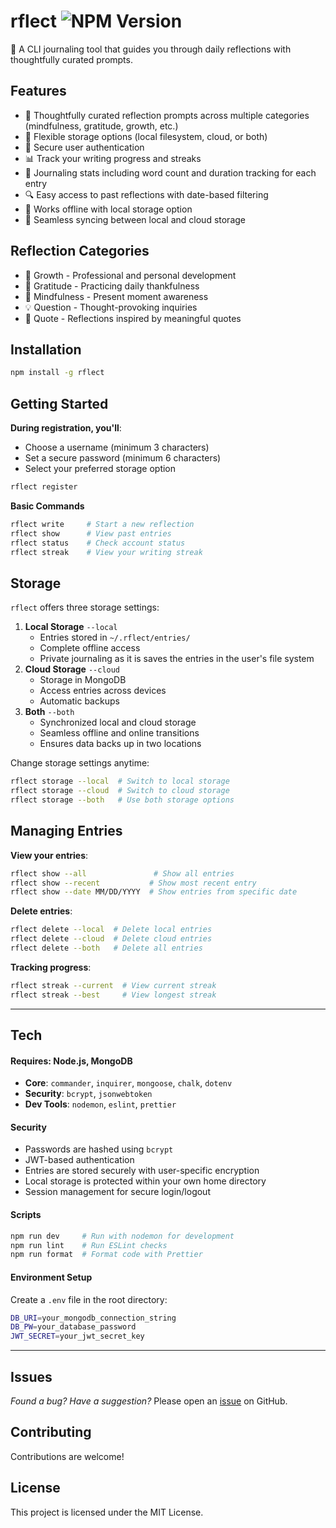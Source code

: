 # rflect ![NPM Version](https://img.shields.io/npm/v/rflect)

📝 A CLI journaling tool that guides you through daily reflections with thoughtfully curated prompts.

## Features

- 🤔 Thoughtfully curated reflection prompts across multiple categories (mindfulness, gratitude, growth, etc.)
- 💾 Flexible storage options (local filesystem, cloud, or both)
- 🔐 Secure user authentication
- 📊 Track your writing progress and streaks
- 📝 Journaling stats including word count and duration tracking for each entry
- 🔍 Easy access to past reflections with date-based filtering
- 📱 Works offline with local storage option
- 🔄 Seamless syncing between local and cloud storage

## Reflection Categories

- 🎯 Growth - Professional and personal development
- 🙏 Gratitude - Practicing daily thankfulness
- 💭 Mindfulness - Present moment awareness
- 💡 Question - Thought-provoking inquiries
- 💌 Quote - Reflections inspired by meaningful quotes

## Installation

```bash
npm install -g rflect
```

## Getting Started

**During registration, you'll**:

- Choose a username (minimum 3 characters)
- Set a secure password (minimum 6 characters)
- Select your preferred storage option

```bash
rflect register
```

**Basic Commands**

```bash
rflect write     # Start a new reflection
rflect show      # View past entries
rflect status    # Check account status
rflect streak    # View your writing streak
```

## Storage

`rflect` offers three storage settings:

1. **Local Storage** `--local`
   - Entries stored in `~/.rflect/entries/`
   - Complete offline access
   - Private journaling as it is saves the entries in the user's file system
2. **Cloud Storage** `--cloud`
   - Storage in MongoDB
   - Access entries across devices
   - Automatic backups
3. **Both** `--both`
   - Synchronized local and cloud storage
   - Seamless offline and online transitions
   - Ensures data backs up in two locations

Change storage settings anytime:

```bash
rflect storage --local  # Switch to local storage
rflect storage --cloud  # Switch to cloud storage
rflect storage --both   # Use both storage options
```

## Managing Entries

**View your entries**:

```bash
rflect show --all               # Show all entries
rflect show --recent           # Show most recent entry
rflect show --date MM/DD/YYYY  # Show entries from specific date
```

**Delete entries**:

```bash
rflect delete --local  # Delete local entries
rflect delete --cloud  # Delete cloud entries
rflect delete --both   # Delete all entries
```

**Tracking progress**:

```bash
rflect streak --current  # View current streak
rflect streak --best     # View longest streak
```

---

## Tech

#### Requires: **Node.js, MongoDB**

- **Core**: `commander`, `inquirer`, `mongoose`, `chalk`, `dotenv`
- **Security**: `bcrypt`, `jsonwebtoken`
- **Dev Tools**: `nodemon`, `eslint`, `prettier`

#### Security

- Passwords are hashed using `bcrypt`
- JWT-based authentication
- Entries are stored securely with user-specific encryption
- Local storage is protected within your own home directory
- Session management for secure login/logout

#### Scripts

```bash
npm run dev     # Run with nodemon for development
npm run lint    # Run ESLint checks
npm run format  # Format code with Prettier
```

#### Environment Setup

Create a `.env` file in the root directory:

```bash
DB_URI=your_mongodb_connection_string
DB_PW=your_database_password
JWT_SECRET=your_jwt_secret_key
```

---

## Issues

_Found a bug? Have a suggestion?_ Please open an [issue](https://github.com/aniqatc/rflect-cli/issues) on GitHub.

## Contributing

Contributions are welcome!

## License

This project is licensed under the MIT License.
